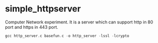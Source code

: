 # simple_httpserver
Computer Network experiment. It is a server which can support http in 80 port and https in 443 port.

```c
gcc http_server.c basefun.c -o http_server -lssl -lcrypto
```
